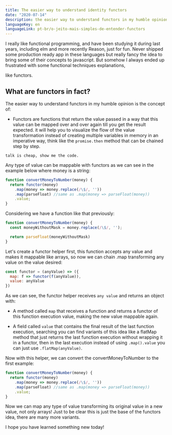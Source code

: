 ```yaml
---
title: The easier way to understand identity functors
date: "2020-07-14"
description: the easier way to understand functors in my humble opinion is the concept of...
languageKey: en
languageLink: pt-br/o-jeito-mais-simples-de-entender-functors
---
```


I really like functional programming, and have been studying it during last years, including elm and more recently Reason, just for fun. Never shipped some production ready app in these languages but really fancy the idea to bring some of their concepts to javascript. But somehow I always ended up frustrated with some functional techniques explanations,

like functors.

<h2 class="subtitle--separator">What are functors in fact?</h2>


The easier way to understand functors in my humble opinion is the concept of: 

- Functors are functions that return the value passed in a way that this value can be mapped over and over again till you get the result expected. it will help you to visualize the flow of the value transformation instead of creating multiple variables in memory in an imperative way, think like the `promise.then` method that can be chained step by step.

`talk is cheap, show me the code.`

Any type of value can be mappable with functors as we can see in the example below where money is a string:

```js
function convertMoneyToNumber(money) {
  return functor(money)
    .map(money => money.replace(/\$/, ''))
	.map(parseFloat) //same as .map(money => parseFloat(money))
    .value;
}
```

Considering we have a function like that previously:

```js
function convertMoneyToNumber(money) {
  const moneyWithoutMask = money.replace(/\$/, '');

  return parseFloat(moneyWithoutMask)
}
```

Let's create a functor helper first, this function accepts any value and makes it mappable like arrays, so now we can chain .map transforming any value on the value desired:

```js
const functor = (anyValue) => ({
  map: f => functor(f(anyValue)),
  value: anyValue
})
```

As we can see, the functor helper receives `any value` and returns an object with:

  - A method called `map` that receives a function and returns a functor of this function execution value, making the new value mappable again.

  - A field called `value` that contains the final result of the last function execution, searching you can find variants of this idea like a flatMap method that just returns the last function execution without wrapping it in a functor, then in the last execution instead of using `.map().value` you can just use `.flatMap(anyValue)`.

Now with this helper, we can convert the convertMoneyToNumber to the first example:

```js
function convertMoneyToNumber(money) {
  return functor(money)
    .map(money => money.replace(/\$/, ''))
	.map(parseFloat) //same as .map(money => parseFloat(money))
    .value;
}
```

Now we can map any type of value transforming its original value in a new value, not only arrays! Just to be clear this is just the base of the functors idea, there are many more variants.

I hope you have learned something new today! 